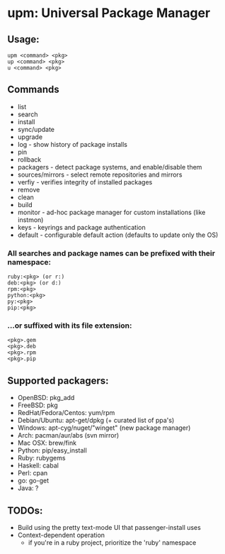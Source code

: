 # upm: Universal Package Manager

## Usage:

```
upm <command> <pkg>
up <command> <pkg>
u <command> <pkg>
```

## Commands

* list
* search
* install
* sync/update
* upgrade
* log - show history of package installs 
* pin
* rollback
* packagers - detect package systems, and enable/disable them
* sources/mirrors - select remote repositories and mirrors
* verfiy - verifies integrity of installed packages
* remove
* clean
* build
* monitor - ad-hoc package manager for custom installations (like instmon)
* keys - keyrings and package authentication
* default - configurable default action (defaults to update only the OS)

### All searches and package names can be prefixed with their namespace:

```
ruby:<pkg> (or r:)
deb:<pkg> (or d:)
rpm:<pkg>
python:<pkg>
py:<pkg>
pip:<pkg>
```

### ...or suffixed with its file extension:

```
<pkg>.gem
<pkg>.deb
<pkg>.rpm
<pkg>.pip
```

## Supported packagers:

* OpenBSD: pkg_add
* FreeBSD: pkg
* RedHat/Fedora/Centos: yum/rpm
* Debian/Ubuntu: apt-get/dpkg (+ curated list of ppa's)
* Windows: apt-cyg/nuget/"winget" (new package manager)
* Arch: pacman/aur/abs (svn mirror)
* Mac OSX: brew/fink
* Python: pip/easy_install
* Ruby: rubygems
* Haskell: cabal
* Perl: cpan
* go: go-get
* Java: ?


## TODOs:

* Build using the pretty text-mode UI that passenger-install uses
* Context-dependent operation
  * if you're in a ruby project, prioritize the 'ruby' namespace

